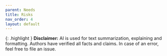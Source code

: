 ```yaml
---
parent: Needs
title: Risks
nav_order: 4
layout: default
---
```



{: .highlight }
**Disclaimer:** AI is used for text summarization, explaining and formatting. Authors have verified all facts and claims. In case of an error, feel free to file an issue.
